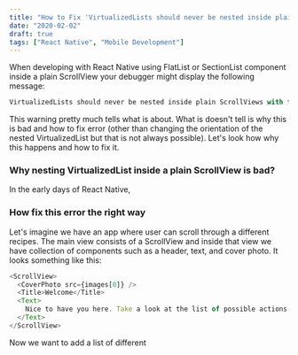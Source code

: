 ```yaml
---
title: "How to Fix 'VirtualizedLists should never be nested inside plain ScrollViews'"
date: "2020-02-02"
draft: true
tags: ["React Native", "Mobile Development"]
---
```


When developing with React Native using FlatList or SectionList component inside a plain ScrollView your debugger might display the following message:

```javascript
VirtualizedLists should never be nested inside plain ScrollViews with the same orientation - use another VirtualizedList-backed container instead.
```

This warning pretty much tells what is about. What is doesn't tell is why this is bad and how to fix error (other than changing the orientation of the nested VirtualizedList but that is not always possible). Let's look how why this happens and how to fix it.

### Why nesting VirtualizedList inside a plain ScrollView is bad?

In the early days of React Native,

### How fix this error the right way

Let's imagine we have an app where user can scroll through a different recipes. The main view consists of a ScrollView and inside that view we have collection of components such as a header, text, and cover photo. It looks something like this:

```javascript
<ScrollView>
  <CoverPhoto src={images[0]} />
  <Title>Welcome</Title>
  <Text>
    Nice to have you here. Take a look at the list of possible actions below
  </Text>
</ScrollView>
```

Now we want to add a list of different
